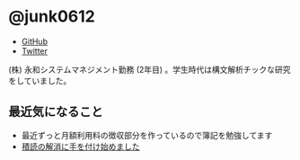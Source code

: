 # @junk0612

* [GitHub](https://github.com/junk0612)
* [Twitter](https://twitter.com/junk0612)

(株) 永和システムマネジメント勤務 (2年目) 。学生時代は構文解析チックな研究をしていました。

## 最近気になること

- 最近ずっと月額利用料の徴収部分を作っているので簿記を勉強してます
- [積読の解消に手を付け始めました](https://bookmeter.com/users/823440)
